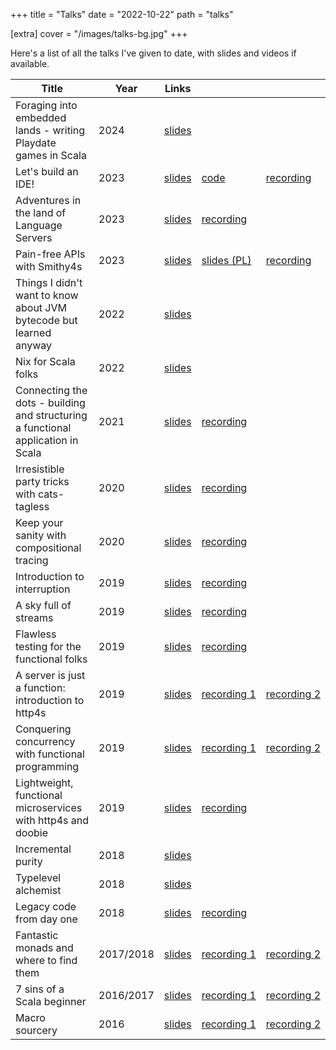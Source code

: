 +++
title = "Talks"
date = "2022-10-22"
path = "talks"

[extra]
cover = "/images/talks-bg.jpg"
+++

Here's a list of all the talks I've given to date, with slides and videos if available.

| Title                                                                            | Year      | Links                                                                                                                    |                                                                                                                          |                                                                 |
| -------------------------------------------------------------------------------- | --------- | ------------------------------------------------------------------------------------------------------------------------ | ------------------------------------------------------------------------------------------------------------------------ | --------------------------------------------------------------- |
| Foraging into embedded lands - writing Playdate games in Scala                   | 2024      | [slides](https://speakerdeck.com/kubukoz/foraging-into-embedded-lands-the-path-to-writing-playdate-games-in-scala)       |
| Let's build an IDE!                                                              | 2023      | [slides](https://gist.github.com/kubukoz/5779d7d275e2c2241a1b2535235cf3a2)                                               | [code](https://github.com/kubukoz/badlang/tree/smol)                                                                     | [recording](https://www.youtube.com/watch?v=VVHDWtcPkk4)        |
| Adventures in the land of Language Servers                                       | 2023      | [slides](https://speakerdeck.com/kubukoz/adventures-in-the-land-of-language-servers)                                     | [recording](https://www.youtube.com/watch?v=HF0xVrBZqtI)                                                                 |
| Pain-free APIs with Smithy4s                                                     | 2023      | [slides](https://speakerdeck.com/kubukoz/pain-free-apis-with-smithy4s)                                                   | [slides (PL)](https://speakerdeck.com/kubukoz/uwolnij-swoje-api-od-bolu-z-smithy4s-c06de564-4646-422e-befd-dabd4579e5e1) | [recording](https://www.youtube.com/watch?v=LvCDzDYfgsI)        |
| Things I didn't want to know about JVM bytecode but learned anyway               | 2022      | [slides](https://kubukoz.github.io/talks/things-jvm/dist)                                                                |
| Nix for Scala folks                                                              | 2022      | [slides](https://speakerdeck.com/kubukoz/nix-for-scala-folks)                                                            |
| Connecting the dots - building and structuring a functional application in Scala | 2021      | [slides](https://speakerdeck.com/kubukoz/connecting-the-dots-building-and-structuring-a-functional-application-in-scala) | [recording](https://www.youtube.com/watch?v=JbMjq8VehLc)                                                                 |                                                                 |
| Irresistible party tricks with cats-tagless                                      | 2020      | [slides](https://speakerdeck.com/kubukoz/irresistible-party-tricks-with-cats-tagless)                                    | [recording](https://www.youtube.com/watch?v=rzS9lkg3Cf8)                                                                 |                                                                 |
| Keep your sanity with compositional tracing                                      | 2020      | [slides](https://speakerdeck.com/kubukoz/keep-your-sanity-with-compositional-tracing)                                    | [recording](https://www.youtube.com/watch?v=CKS8c1di3Z0)                                                                 |                                                                 |
| Introduction to interruption                                                     | 2019      | [slides](https://speakerdeck.com/kubukoz/introduction-to-interruption)                                                   | [recording](https://youtube.com/watch?v=EQWAQF6Yj5Q)                                                                     |                                                                 |
| A sky full of streams                                                            | 2019      | [slides](https://speakerdeck.com/kubukoz/a-sky-full-of-streams)                                                          | [recording](https://youtube.com/watch?v=oluPEFlXumw)                                                                     |                                                                 |
| Flawless testing for the functional folks                                        | 2019      | [slides](https://speakerdeck.com/kubukoz/flawless-testing-for-the-functional-folks)                                      | [recording](https://vimeo.com/368027707)                                                                                 |                                                                 |
| A server is just a function: introduction to http4s                              | 2019      | [slides](https://speakerdeck.com/kubukoz/a-server-is-just-a-function-introduction-to-http4s)                             | [recording&nbsp;1](https://www.youtube.com/watch?v=9YsZ8loRVDA)                                                          | [recording&nbsp;2](https://www.youtube.com/watch?v=jwKzluH5jFg) |
| Conquering concurrency with functional programming                               | 2019      | [slides](https://speakerdeck.com/kubukoz/conquering-concurrency-with-functional-programming)                             | [recording&nbsp;1](https://youtube.com/watch?v=6z6C1EmxzaI)                                                              | [recording&nbsp;2](https://youtube.com/watch?v=fZO2lV2xjEo)     |
| Lightweight, functional microservices with http4s and doobie                     | 2019      | [slides](https://kubukoz.github.io/talks/http4s-doobie-micro/slides/)                                                    | [recording](https://youtube.com/watch?v=fQfMiUDsLv4)                                                                     |                                                                 |
| Incremental purity                                                               | 2018      | [slides](https://kubukoz.github.io/talks/incremental-purity/slides/)                                                     |                                                                                                                          |                                                                 |
| Typelevel alchemist                                                              | 2018      | [slides](https://kubukoz.github.io/talks/typelevel-alchemist/slides)                                                     |                                                                                                                          |                                                                 |
| Legacy code from day one                                                         | 2018      | [slides](https://kubukoz.github.io/talks/legacy-code-from-day-1/slides/#/)                                               | [recording](https://youtube.com/watch?v=6FYISbNdanE)                                                                     |                                                                 |
| Fantastic monads and where to find them                                          | 2017/2018 | [slides](https://kubukoz.github.io/talks/fantastic-monads-and-where-to-find-them/slides/#/)                              | [recording&nbsp;1](https://youtube.com/watch?v=hOvyL28t0Yc)                                                              | [recording&nbsp;2](https://youtube.com/watch?v=HMs_F7LXTak)     |
| 7 sins of a Scala beginner                                                       | 2016/2017 | [slides](https://kubukoz.github.io/talks/seven-sins-of-a-scala-developer/slides/#/)                                      | [recording&nbsp;1](https://youtu.be/8ZAKrcnQ7Ww)                                                                         | [recording&nbsp;2](https://youtube.com/watch?v=Z2YzCzfUNNk)     |
| Macro sourcery                                                                   | 2016      | [slides](https://kubukoz.github.io/talks/macro-sourcery/slides/#/)                                                       | [recording&nbsp;1](https://youtube.com/watch?v=-ayx8NIDv4Q)                                                              | [recording&nbsp;2](https://youtube.com/watch?v=KvZlYAOtzmU)     |

